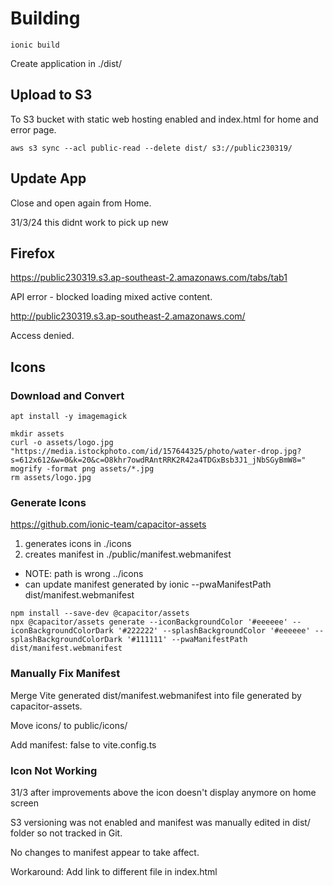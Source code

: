 # Building
```
ionic build
```

Create application in ./dist/

## Upload to S3
To S3 bucket with static web hosting enabled and index.html for home and error page.

```
aws s3 sync --acl public-read --delete dist/ s3://public230319/
```

## Update App
Close and open again from Home.

31/3/24 this didnt work to pick up new 

## Firefox
https://public230319.s3.ap-southeast-2.amazonaws.com/tabs/tab1

API error - blocked loading mixed active content.

http://public230319.s3.ap-southeast-2.amazonaws.com/

Access denied.

## Icons

### Download and Convert
```
apt install -y imagemagick

mkdir assets
curl -o assets/logo.jpg "https://media.istockphoto.com/id/157644325/photo/water-drop.jpg?s=612x612&w=0&k=20&c=O8khr7owdRAntRRK2R42a4TDGxBsb3J1_jNbSGyBmW8="
mogrify -format png assets/*.jpg
rm assets/logo.jpg
```

### Generate Icons
https://github.com/ionic-team/capacitor-assets

1. generates icons in ./icons
1. creates manifest in ./public/manifest.webmanifest
- NOTE: path is wrong ../icons
- can update manifest generated by ionic --pwaManifestPath dist/manifest.webmanifest

```
npm install --save-dev @capacitor/assets
npx @capacitor/assets generate --iconBackgroundColor '#eeeeee' --iconBackgroundColorDark '#222222' --splashBackgroundColor '#eeeeee' --splashBackgroundColorDark '#111111' --pwaManifestPath dist/manifest.webmanifest
```

### Manually Fix Manifest
Merge Vite generated dist/manifest.webmanifest into file generated by capacitor-assets.

Move icons/ to public/icons/

Add manifest: false to vite.config.ts

### Icon Not Working
31/3 after improvements above the icon doesn't display anymore on home screen

S3 versioning was not enabled and manifest was manually edited in dist/ folder so not tracked in Git.

No changes to manifest appear to take affect.

Workaround: Add link to different file in index.html
